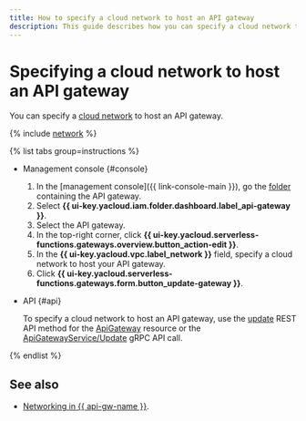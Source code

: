 ```yaml
---
title: How to specify a cloud network to host an API gateway
description: This guide describes how you can specify a cloud network that will host an API gateway.
---
```


# Specifying a cloud network to host an API gateway

You can specify a [cloud network](../../vpc/concepts/network.md#network) to host an API gateway.

{% include [network](../../_includes/functions/network.md) %}

{% list tabs group=instructions %}

- Management console {#console}

   1. In the [management console]({{ link-console-main }}), go the [folder](../../resource-manager/concepts/resources-hierarchy.md#folder) containing the API gateway.
   1. Select **{{ ui-key.yacloud.iam.folder.dashboard.label_api-gateway }}**.
   1. Select the API gateway.
   1. In the top-right corner, click **{{ ui-key.yacloud.serverless-functions.gateways.overview.button_action-edit }}**.
   1. In the **{{ ui-key.yacloud.vpc.label_network }}** field, specify a cloud network to host your API gateway.
   1. Click **{{ ui-key.yacloud.serverless-functions.gateways.form.button_update-gateway }}**.

- API {#api}

  To specify a cloud network to host an API gateway, use the [update](../apigateway/api-ref/ApiGateway/update.md) REST API method for the [ApiGateway](../apigateway/api-ref/ApiGateway/index.md) resource or the [ApiGatewayService/Update](../apigateway/api-ref/grpc/apigateway_service.md#Update) gRPC API call.

{% endlist %}

## See also

* [Networking in {{ api-gw-name }}](../concepts/networking.md).
